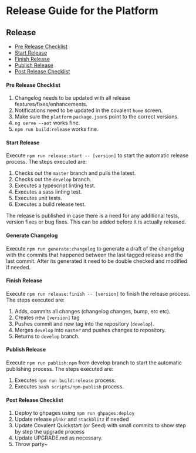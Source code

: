 # Release Guide for the Platform

## Release

* [Pre Release Checklist](#pre-release-checklist)
* [Start Release](#start-release)
* [Finish Release](#finish-release) 
* [Publish Release](#publish-release)
* [Post Release Checklist](#post-release-checklist)

#### Pre Release Checklist

1. Changelog needs to be updated with all release features/fixes/enhancements.
2. Notifications need to be updated in the covalent `home` screen.
3. Make sure the `platform` `package.json`s point to the correct versions.
4. `ng serve --aot` works fine.
5. `npm run build:release` works fine.

#### Start Release

Execute `npm run release:start -- [version]` to start the automatic release process. The steps executed are:
  1. Checks out the `master` branch and pulls the latest.
  2. Checks out the `develop` branch.
  3. Executes a typescript linting test.
  4. Executes a sass linting test.
  5. Executes unit tests.
  6. Executes a build release test.

The release is published in case there is a need for any additional tests, version fixes or bug fixes. This can be added before it is actually released.

#### Generate Changelog

Execute `npm run generate:changelog` to generate a draft of the changelog with the commits that happened between the last tagged release and the last commit. After its generated it need to be double checked and modified if needed.

#### Finish Release

Execute `npm run release:finish -- [version]` to finish the release process. The steps executed are:
  1. Adds, commits all changes (changelog changes, bump, etc etc).
  2. Creates new `[version]` tag
  3. Pushes commit and new tag into the repository (`develop`).
  5. Merges `develop` into `master` and pushes changes to repository.
  5. Returns to `develop` branch.

#### Publish Release

Execute `npm run publish:npm` from develop branch to start the automatic publishing process. The steps executed are:
  1. Executes `npm run build:release` process.
  2. Executes `bash scripts/npm-publish` process.

#### Post Release Checklist

1. Deploy to ghpages using `npm run ghpages:deploy`
2. Update release `plnkr` and `stackblitz` if needed
3. Update Covalent Quickstart (or Seed) with small commits to show step by step the upgrade process
4. Update UPGRADE.md as necessary.
5. Throw party~